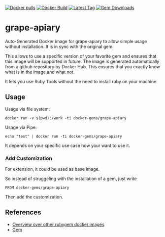 [![Docker pulls](https://img.shields.io/docker/pulls/rubygem/grape-apiary.svg)](https://hub.docker.com/r/rubygem/grape-apiary/)
[![Docker Build](https://img.shields.io/docker/automated/rubygem/grape-apiary.svg)](https://hub.docker.com/r/rubygem/grape-apiary/)
[![Latest Tag](https://img.shields.io/github/tag/docker-rubygem/grape-apiary.svg)](https://hub.docker.com/r/rubygem/grape-apiary/)
[![Gem Downloads](https://img.shields.io/gem/dt/grape-apiary.svg)](https://rubygems.org/gems/grape-apiary/)
# grape-apiary

Auto-Generated Docker image for grape-apiary to allow simple usage without installation.
It is in sync with the original gem.

This allows to use a specific version of your favorite gem and ensures that this image will be supported in future.
The image is generated automatically from a github repository by Docker Hub.
This ensures that you exactly know what is in the image and what not.

It lets you use Ruby Tools without the need to install ruby on your machine.

## Usage

Usage via file system:

`docker run -v $(pwd):/work -ti docker-gems/grape-apiary`

Usage via Pipe:

`echo "test" | docker run -ti docker-gems/grape-apiary`

It depends on your specific use case how your want to use it.

### Add Customization

For extension, it could be used as base image.

So instead of struggeling with the installation of a gem, just write

`FROM docker-gems/grape-apiary`

Then add the customization.

## References

 - [Overview over other rubygem docker images](https://github.com/thinkbot/docker-rubygem)
 - [Gem](https://rubygems.org/gems/grape-apiary/)
